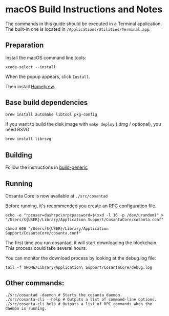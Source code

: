 macOS Build Instructions and Notes
====================================
The commands in this guide should be executed in a Terminal application.
The built-in one is located in `/Applications/Utilities/Terminal.app`.

Preparation
-----------
Install the macOS command line tools:

`xcode-select --install`

When the popup appears, click `Install`.

Then install [Homebrew](https://brew.sh).

Base build dependencies
-----------------------

```bash
brew install automake libtool pkg-config
```

If you want to build the disk image with `make deploy` (.dmg / optional), you need RSVG
```bash
brew install librsvg
```

Building
--------

Follow the instructions in [build-generic](build-generic.md)

Running
-------

Cosanta Core is now available at `./src/cosantad`

Before running, it's recommended you create an RPC configuration file.

    echo -e "rpcuser=dashrpc\nrpcpassword=$(xxd -l 16 -p /dev/urandom)" > "/Users/${USER}/Library/Application Support/CosantaCore/cosanta.conf"

    chmod 600 "/Users/${USER}/Library/Application Support/CosantaCore/cosanta.conf"

The first time you run cosantad, it will start downloading the blockchain. This process could take several hours.

You can monitor the download process by looking at the debug.log file:

    tail -f $HOME/Library/Application\ Support/CosantaCore/debug.log

Other commands:
-------

    ./src/cosantad -daemon # Starts the cosanta daemon.
    ./src/cosanta-cli --help # Outputs a list of command-line options.
    ./src/cosanta-cli help # Outputs a list of RPC commands when the daemon is running.
